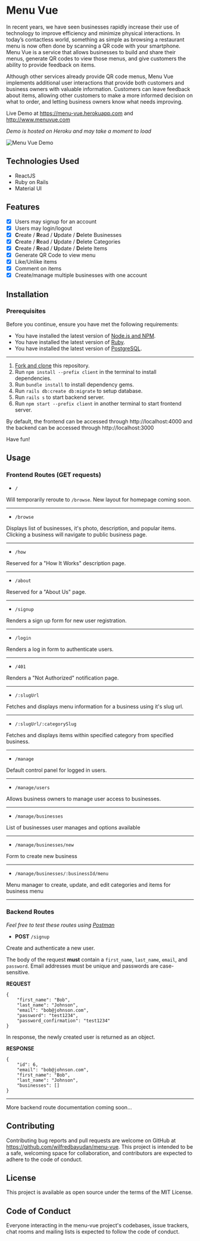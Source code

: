# Menu Vue

In recent years, we have seen businesses rapidly increase their use of technology to improve efficiency and minimize physical interactions. In today’s contactless world, something as simple as browsing a restaurant menu is now often done by scanning a QR code with your smartphone. Menu Vue is a service that allows businesses to build and share their menus, generate QR codes to view those menus, and give customers the ability to provide feedback on items.

Although other services already provide QR code menus, Menu Vue implements additional user interactions that provide both customers and business owners with valuable information. Customers can leave feedback about items, allowing other customers to make a more informed decision on what to order, and letting business owners know what needs improving.

Live Demo at https://menu-vue.herokuapp.com and http://www.menuvue.com

*Demo is hosted on Heroku and may take a moment to load*

![Menu Vue Demo](preview.gif)

## Technologies Used
* ReactJS
* Ruby on Rails
* Material UI

## Features
- [x] Users may signup for an account
- [x] Users may login/logout
- [x] **C**reate / **R**ead / **U**pdate / **D**elete Businesses
- [x] **C**reate / **R**ead / **U**pdate / **D**elete Categories
- [x]  **C**reate / **R**ead / **U**pdate / **D**elete Items
- [x] Generate QR Code to view menu
- [x] Like/Unlike items
- [x] Comment on items
- [x] Create/manage multiple businesses with one account

## Installation
### Prerequisites
Before you continue, ensure you have met the following requirements:
* You have installed the latest version of [Node.js and NPM](https://docs.npmjs.com/downloading-and-installing-node-js-and-npm).
* You have installed the latest version of [Ruby](https://www.ruby-lang.org/en/documentation/installation/).
* You have installed the latest version of [PostgreSQL](https://www.postgresql.org).
---
1. [Fork and clone](https://github.com/wilfredbayudan/menu-vue/fork) this repository.
2. Run `npm install --prefix client` in the terminal to install dependencies.
3. Run `bundle install` to install dependency gems.
4. Run `rails db:create db:migrate` to setup database.
5. Run `rails s` to start backend server.
6. Run `npm start --prefix client` in another terminal to start frontend server.

By default, the frontend can be accessed through http://localhost:4000 and the backend can be accessed through http://localhost:3000

Have fun!

## Usage

### Frontend Routes (GET requests)

* `/`

Will temporarily reroute to `/browse`. New layout for homepage coming soon.

-----

* `/browse`

Displays list of businesses, it's photo, description, and popular items. Clicking a business will navigate to public business page.

-----

* `/how`

Reserved for a "How It Works" description page.

-----

* `/about`

Reserved for a "About Us" page.

-----

* `/signup`

Renders a sign up form for new user registration.

-----

* `/login`

Renders a log in form to authenticate users.

-----

* `/401`

Renders a "Not Authorized" notification page.

-----

* `/:slugUrl`

Fetches and displays menu information for a business using it's slug url.

-----

* `/:slugUrl/:categorySlug`

Fetches and displays items within specified category from specified business.

-----

* `/manage`

Default control panel for logged in users.

-----

* `/manage/users`

Allows business owners to manage user access to businesses.

-----

* `/manage/businesses` 

List of businesses user manages and options available

-----

* `/manage/businesses/new`

Form to create new business

-----

* `/manage/businesses/:businessId/menu` 

Menu manager to create, update, and edit categories and items for business menu

-----

### Backend Routes

*Feel free to test these routes using [Postman](https://www.postman.com/)*

* **POST** `/signup`

Create and authenticate a new user. 

The body of the request **must** contain a `first_name`, `last_name`, `email`, and `password`. Email addresses must be unique and passwords are case-sensitive.

**REQUEST**
```
{
    "first_name": "Bob",
    "last_name": "Johnson",
    "email": "bob@johnson.com",
    "password": "test1234",
    "password_confirmation": "test1234"
}
```

In response, the newly created user is returned as an object.

**RESPONSE**
```
{
    "id": 6,
    "email": "bob@johnson.com",
    "first_name": "Bob",
    "last_name": "Johnson",
    "businesses": []
}
```
-----

More backend route documentation coming soon...


## Contributing

Contributing bug reports and pull requests are welcome on GitHub at https://github.com/wilfredbayudan/menu-vue. This project is intended to be a safe, welcoming space for collaboration, and contributors are expected to adhere to the code of conduct.

## License

This project is available as open source under the terms of the MIT License.

## Code of Conduct

Everyone interacting in the menu-vue project's codebases, issue trackers, chat rooms and mailing lists is expected to follow the code of conduct.